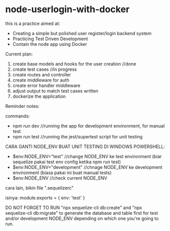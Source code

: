# node-userlogin-with-docker

this is a practice aimed at:
- Creating a simple but polished user register/login backend system
- Practicing Test Driven Development
- Contain the node app using Docker

Current plan:
1. create base models and hooks for the user creation //done
2. create test cases //in progress
3. create routes and controller
4. create middleware for auth
5. create error handler middleware
6. adjust output to match test cases written
7. dockerize the application

Reminder notes:

commands:
- npm run dev //running the app for development environment, for manual test
- npm run test //running the jest/supertest script for unit testing

CARA GANTI NODE_ENV BUAT UNIT TESTING DI WINDOWS POWERSHELL:

- $env:NODE_ENV="test" //change NODE_ENV ke test environment (biar sequelize pakai test env config ketika npm run test)
- $env:NODE_ENV="development" //chnage NODE_ENV ke development environment (biasa pakai ini buat manual tests)
- $env:NODE_ENV //check current NODE_ENV

cara lain, bikin file ".sequelizerc"

isinya:
module.exports = { 
  env: 'test'
}

DO NOT FORGET TO RUN "npx sequelize-cli db:create" and "npx sequelize-cli db:migrate" to generate the database and table first for test and/or development NODE_ENV depending on which one you're going to run.